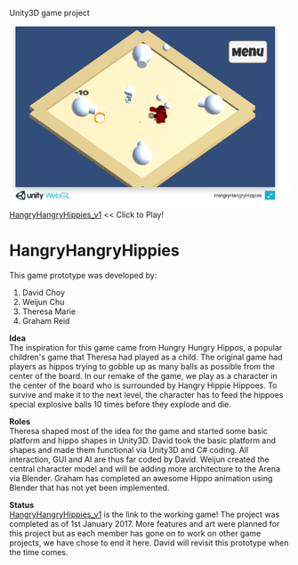 Unity3D game project

![](hangry.png?raw=true)  
[HangryHangryHippies_v1](https://hochoy.github.io/unity_hangryhangryhippies/index.html) << Click to Play!

# HangryHangryHippies

This game prototype was developed by:  
1. David Choy  
2. Weijun Chu  
3. Theresa Marie  
4. Graham Reid

**Idea**<br>
The inspiration for this game came from Hungry Hungry Hippos, a popular children's game that Theresa had played as a child. The original game had players as hippos trying to gobble up as many balls as possible from the center of the board. In our remake of the game, we play as a character in the center of the board who is surrounded by Hangry Hippie Hippoes. To survive and make it to the next level, the character has to feed the hippoes special explosive balls 10 times before they explode and die.

**Roles**<br>
Theresa shaped most of the idea for the game and started some basic platform and hippo shapes in Unity3D.
David took the basic platform and shapes and made them functional via Unity3D and C# coding. All interaction, GUI and AI are thus far coded by David.
Weijun created the central character model and will be adding more architecture to the Arena via Blender.
Graham has completed an awesome Hippo animation using Blender that has not yet been implemented.

**Status**<br>
[HangryHangryHippies_v1](https://hochoy.github.io/unity_hangryhangryhippies/index.html) is the link to the working game!
The project was completed as of 1st January 2017. More features and art were planned for this project but as each member has gone on to work on other game projects, we have chose to end it here. David will revisit this prototype when the time comes.
